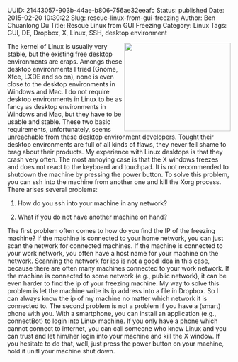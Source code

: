 UUID: 21443057-903b-44ae-b806-756ae32eeafc
Status: published
Date: 2015-02-20 10:30:22
Slug: rescue-linux-from-gui-freezing
Author: Ben Chuanlong Du
Title: Rescue Linux from GUI Freezing
Category: Linux
Tags: GUI, DE, Dropbox, X, Linux, SSH, desktop environment

<img src="http://dclong.github.io/media/computer/computer.gif" height="200" width="240" align="right"/>

The kernel of Linux is usually very stable, 
but the existing free desktop environments are craps. 
Amongs these desktop environments I tried 
(Gnome, Xfce, LXDE and so on), none is even close to the desktop environments in Windows and Mac.
I do not require desktop environments in Linux to be as fancy as desktop environments in Windows and Mac,
but they have to be usable and stable. 
These two basic requirements, unfortunately, seems unreachable from these desktop environment developers.
Tought their desktop environments are full of all kinds of flaws, 
they never fell shame to brag about their products. 
My experience with Linux desktops is that they crash very often. 
The most annoying case is that the X windows freezes and does not react to the keyboard and touchpad. 
It is not recommended to shutdown the machine by pressing the power button. 
To solve this problem, you can ssh into the machine from another one and kill the Xorg process. 
There arises several problems:

1. How do you ssh into your machine in any network? 

2. What if you do not have another machine on hand?

The first problem often comes to how do you find the IP of the freezing machine?
If the machine is connected to your home network, 
you can just scan the network for connected machines. 
If the machine is connected to your work network, 
you often have a host name for your machine on the network. 
Scanning the network for ips is not a good idea in this case, 
because there are often many machines connected to your work network.
If the machine is connected to some network (e.g., public network),
it can be even harder to find the ip of your freezing machine.
My way to solve this problem is let the machine write its ip address 
into a file in Dropbox. 
So I can always know the ip of my machine no matter which network it is connected to. 
The second problem is not a problem if you have a (smart) phone with you. 
With a smartphone, you can install an application (e.g., connectBot) to login into 
Linux machine. 
If you only have a phone which cannot connect to internet, 
you can call someone who know Linux and you can trust and let him/her
login into your machine and kill the X window. 
If you hesitate to do that, well, just press the power button on your machine, 
hold it unitl your machine shut down. 
